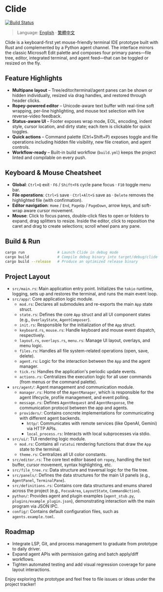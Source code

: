 # Clide

[![Build Status](https://github.com/lanxia404/Clide/actions/workflows/build.yml/badge.svg)](https://github.com/lanxia404/Clide/actions/workflows/build.yml)

> Language: [English](README.md) · [繁體中文](README.zh.md)

Clide is a keyboard-first yet mouse-friendly terminal IDE prototype built with Rust and complemented by a Python agent channel. The interface mirrors the classic Microsoft Edit palette and composes four primary panes—file tree, editor, integrated terminal, and agent feed—that can be toggled or resized on the fly.

## Feature Highlights
- **Multipane layout** – Tree/editor/terminal/agent panes can be shown or hidden individually, resized via drag handles, and restored through header clicks.
- **Ropey-powered editor** – Unicode-aware text buffer with real-time soft wrapping, per-line highlighting, and mouse text selection with live reverse-video feedback.
- **Status-aware UI** – Footer exposes wrap mode, EOL, encoding, indent style, cursor location, and dirty state; each item is clickable for quick toggles.
- **Quick actions** – Command palette (Ctrl+Shift+P) exposes toggle and file operations including hidden file visibility, new file creation, and agent controls.
- **Workflow-ready** – Built-in build workflow (`build.yml`) keeps the project linted and compilable on every push.

## Keyboard & Mouse Cheatsheet
- **Global**: `Ctrl+Q` exit · `F6` / `Shift+F6` cycle pane focus · `F10` toggle menu bar.
- **File operations**: `Ctrl+S` save · `Ctrl+Alt+S` save as · `Delete` removes the highlighted file (with confirmation).
- **Editor navigation**: `Home` / `End`, `PageUp` / `PageDown`, arrow keys, and soft-wrap aware cursor movement.
- **Mouse**: Click to focus panes, double-click files to open or folders to expand, drag splitters to resize. Inside the editor, click to reposition the caret and drag to create selections; scroll wheel pans any pane.

## Build & Run
```bash
cargo run               # Launch Clide in debug mode
cargo build             # Compile debug binary into target/debug/clide
cargo build --release   # Produce an optimized release binary
```

## Project Layout
- `src/main.rs`: Main application entry point. Initializes the `tokio` runtime, logging, sets up and restores the terminal, and runs the main event loop.
- `src/app/`: Core application logic module.
    - `mod.rs`: Declares all submodules and re-exports the main `App` state struct.
    - `state.rs`: Defines the core `App` struct and all UI component states (e.g., `OverlayState`, `AgentComposer`).
    - `init.rs`: Responsible for the initialization of the `App` struct.
    - `keyboard.rs`, `mouse.rs`: Handle keyboard and mouse event dispatch, respectively.
    - `layout.rs`, `overlays.rs`, `menu.rs`: Manage UI layout, overlays, and menu logic.
    - `files.rs`: Handles all file system-related operations (open, save, delete).
    - `agent.rs`: Logic for the interaction between the `App` and the agent manager.
    - `tick.rs`: Handles the application's periodic update events.
    - `actions.rs`: Centralizes the execution logic for all user commands (from menus or the command palette).
- `src/agent/`: Agent management and communication module.
    - `manager.rs`: Home of the `AgentManager`, which is responsible for the agent lifecycle, profile management, and event polling.
    - `message.rs`: Defines `AgentRequest` and `AgentResponse`, the communication protocol between the app and agents.
    - `providers/`: Contains concrete implementations for communicating with different agent backends.
        - `http/`: Communicates with remote services (like OpenAI, Gemini) via HTTP APIs.
        - `local_process.rs`: Interacts with local subprocesses via stdio.
- `src/ui/`: TUI rendering logic module.
    - `mod.rs`: Contains all `ratatui` rendering functions that draw the `App` state to the terminal.
    - `theme.rs`: Centralizes all UI color constants.
- `src/editor.rs`: The core text editor based on `ropey`, handling the text buffer, cursor movement, syntax highlighting, etc.
- `src/file_tree.rs`: Data structure and traversal logic for the file tree.
- `src/panels/`: Defines the data structures for the main UI panels (e.g., `AgentPanel`, `TerminalPane`).
- `src/definitions.rs`: Contains core data structures and enums shared across the project (e.g., `FocusArea`, `LayoutState`, `CommandAction`).
- `python/`: Provides agent and plugin examples (`agent_stub.py`, `plugins/example_plugin.json`), demonstrating interaction with the main program via JSON IPC.
- `config/`: Contains default configuration files, such as `agents.example.toml`.

## Roadmap
- Integrate LSP, Git, and process management to graduate from prototype to daily driver.
- Expand agent APIs with permission gating and batch apply/diff workflows.
- Tighten automated testing and add visual regression coverage for pane layout interactions.

Enjoy exploring the prototype and feel free to file issues or ideas under the project tracker!
